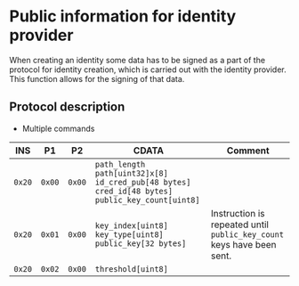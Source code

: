 # Public information for identity provider

When creating an identity some data has to be signed as a part of the protocol for identity creation, which
is carried out with the identity provider. This function allows for the signing of that data.

## Protocol description

* Multiple commands

INS | P1 | P2 | CDATA | Comment |
|----|--------|-----|-------------|----|
| `0x20` | `0x00` | `0x00` | `path_length path[uint32]x[8] id_cred_pub[48 bytes] cred_id[48 bytes] public_key_count[uint8]` | |
| `0x20` | `0x01` | `0x00` | `key_index[uint8] key_type[uint8] public_key[32 bytes]` | Instruction is repeated until `public_key_count` keys have been sent. |
| `0x20` | `0x02` | `0x00` | `threshold[uint8]` | |
